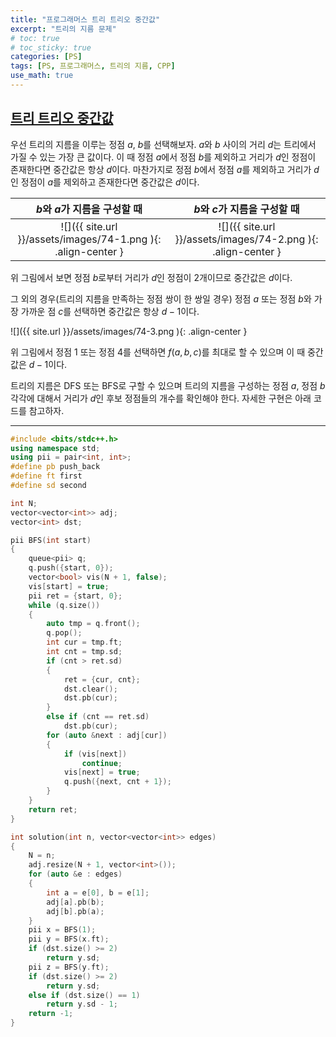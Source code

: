 ```yaml
---
title: "프로그래머스 트리 트리오 중간값"
excerpt: "트리의 지름 문제"
# toc: true
# toc_sticky: true
categories: [PS]
tags: [PS, 프로그래머스, 트리의 지름, CPP]
use_math: true
---
```


## [트리 트리오 중간값](https://programmers.co.kr/learn/courses/30/lessons/68937)

우선 트리의 지름을 이루는 정점 $a$, $b$를 선택해보자. $a$와 $b$ 사이의 거리 $d$는 트리에서 가질 수 있는 가장 큰 값이다. 이 때 정점 $a$에서 정점 $b$를 제외하고 거리가 $d$인 정점이 존재한다면 중간값은 항상 $d$이다. 마찬가지로 정점 $b$에서 정점 $a$를 제외하고 거리가 $d$인 정점이 $a$를 제외하고 존재한다면 중간값은 $d$이다.

|                 $b$와 $a$가 지름을 구성할 때                  |                 $b$와 $c$가 지름을 구성할 때                  |
| :-----------------------------------------------------------: | :-----------------------------------------------------------: |
| ![]({{ site.url }}/assets/images/74-1.png ){: .align-center } | ![]({{ site.url }}/assets/images/74-2.png ){: .align-center } |

위 그림에서 보면 정점 $b$로부터 거리가 $d$인 정점이 2개이므로 중간값은 $d$이다.

그 외의 경우(트리의 지름을 만족하는 정점 쌍이 한 쌍일 경우) 정점 $a$ 또는 정점 $b$와 가장 가까운 점 $c$를 선택하면 중간값은 항상 $d - 1$이다.

![]({{ site.url }}/assets/images/74-3.png ){: .align-center }

위 그림에서 정점 $1$ 또는 정점 $4$를 선택하면 $f(a, b, c)$를 최대로 할 수 있으며 이 때 중간값은 $d - 1$이다.

트리의 지름은 DFS 또는 BFS로 구할 수 있으며 트리의 지름을 구성하는 정점 $a$, 정점 $b$ 각각에 대해서 거리가 $d$인 후보 정점들의 개수를 확인해야 한다. 자세한 구현은 아래 코드를 참고하자.

<hr>

```cpp
#include <bits/stdc++.h>
using namespace std;
using pii = pair<int, int>;
#define pb push_back
#define ft first
#define sd second

int N;
vector<vector<int>> adj;
vector<int> dst;

pii BFS(int start)
{
    queue<pii> q;
    q.push({start, 0});
    vector<bool> vis(N + 1, false);
    vis[start] = true;
    pii ret = {start, 0};
    while (q.size())
    {
        auto tmp = q.front();
        q.pop();
        int cur = tmp.ft;
        int cnt = tmp.sd;
        if (cnt > ret.sd)
        {
            ret = {cur, cnt};
            dst.clear();
            dst.pb(cur);
        }
        else if (cnt == ret.sd)
            dst.pb(cur);
        for (auto &next : adj[cur])
        {
            if (vis[next])
                continue;
            vis[next] = true;
            q.push({next, cnt + 1});
        }
    }
    return ret;
}

int solution(int n, vector<vector<int>> edges)
{
    N = n;
    adj.resize(N + 1, vector<int>());
    for (auto &e : edges)
    {
        int a = e[0], b = e[1];
        adj[a].pb(b);
        adj[b].pb(a);
    }
    pii x = BFS(1);
    pii y = BFS(x.ft);
    if (dst.size() >= 2)
        return y.sd;
    pii z = BFS(y.ft);
    if (dst.size() >= 2)
        return y.sd;
    else if (dst.size() == 1)
        return y.sd - 1;
    return -1;
}
```

<br><br>
